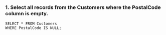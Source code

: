 ### 1. Select all records from the Customers where the PostalCode column is empty.
```
SELECT * FROM Customers
WHERE PostalCode IS NULL;
```

